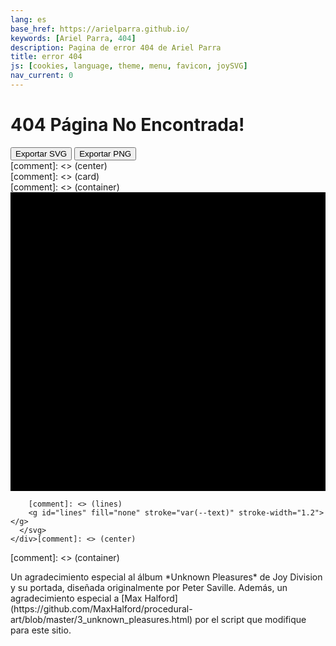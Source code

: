 ```yaml
---
lang: es
base_href: https://arielparra.github.io/
keywords: [Ariel Parra, 404]
description: Pagina de error 404 de Ariel Parra
title: error 404 
js: [cookies, language, theme, menu, favicon, joySVG]
nav_current: 0
---
```

[comment]: <> (404.html for github.io site)

  <div class="container">
    <div class="card">
      <div class="center">
        <h1>404 Página No Encontrada!</h1> 
        <p></p>
        <button type="button" id="exportSVG" onclick="exportSVG(this)">Exportar SVG</button>
        <button type="button" id="exportPNG" onclick="exportPNG(this)">Exportar PNG</button>
      </div>[comment]: <> (center)
    </div>[comment]: <> (card)
  </div>[comment]: <> (container)

  <div class="container" style="overflow: hidden;">
    <div class="center">
      <svg id="unknownPleasures" width="625" height="593" xmlns="http://www.w3.org/2000/svg">
        [comment]: <> (background)
        <rect width="625px" height="593px" fill="var(--HTML_BG)" />

        [comment]: <> (lines)
        <g id="lines" fill="none" stroke="var(--text)" stroke-width="1.2"></g>
      </svg>
    </div>[comment]: <> (center)
  </div>[comment]: <> (container)
 <footer>
  <p>
  Un agradecimiento especial al álbum *Unknown Pleasures* de Joy Division y su portada, diseñada originalmente por Peter Saville. Además, un agradecimiento especial a [Max Halford](https://github.com/MaxHalford/procedural-art/blob/master/3_unknown_pleasures.html) por el script que modifique para este sitio.
  </p>
 </footer>